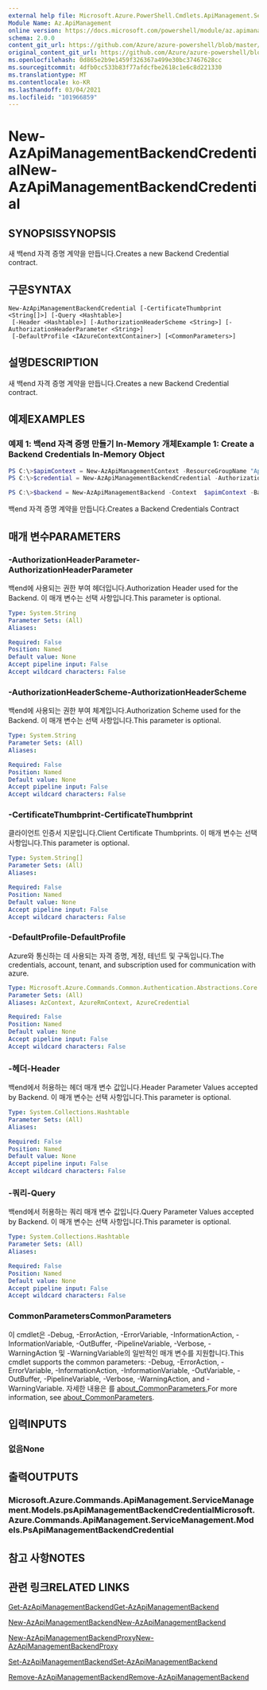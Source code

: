 ```yaml
---
external help file: Microsoft.Azure.PowerShell.Cmdlets.ApiManagement.ServiceManagement.dll-Help.xml
Module Name: Az.ApiManagement
online version: https://docs.microsoft.com/powershell/module/az.apimanagement/new-azapimanagementbackendcredential
schema: 2.0.0
content_git_url: https://github.com/Azure/azure-powershell/blob/master/src/ApiManagement/ApiManagement/help/New-AzApiManagementBackendCredential.md
original_content_git_url: https://github.com/Azure/azure-powershell/blob/master/src/ApiManagement/ApiManagement/help/New-AzApiManagementBackendCredential.md
ms.openlocfilehash: 0d865e2b9e1459f326367a499e30bc37467628cc
ms.sourcegitcommit: 4dfb0cc533b83f77afdcfbe2618c1e6c8d221330
ms.translationtype: MT
ms.contentlocale: ko-KR
ms.lasthandoff: 03/04/2021
ms.locfileid: "101966859"
---
```

# <span data-ttu-id="733e5-101">New-AzApiManagementBackendCredential</span><span class="sxs-lookup"><span data-stu-id="733e5-101">New-AzApiManagementBackendCredential</span></span>

## <span data-ttu-id="733e5-102">SYNOPSIS</span><span class="sxs-lookup"><span data-stu-id="733e5-102">SYNOPSIS</span></span>
<span data-ttu-id="733e5-103">새 백end 자격 증명 계약을 만듭니다.</span><span class="sxs-lookup"><span data-stu-id="733e5-103">Creates a new Backend Credential contract.</span></span>

## <span data-ttu-id="733e5-104">구문</span><span class="sxs-lookup"><span data-stu-id="733e5-104">SYNTAX</span></span>

```
New-AzApiManagementBackendCredential [-CertificateThumbprint <String[]>] [-Query <Hashtable>]
 [-Header <Hashtable>] [-AuthorizationHeaderScheme <String>] [-AuthorizationHeaderParameter <String>]
 [-DefaultProfile <IAzureContextContainer>] [<CommonParameters>]
```

## <span data-ttu-id="733e5-105">설명</span><span class="sxs-lookup"><span data-stu-id="733e5-105">DESCRIPTION</span></span>
<span data-ttu-id="733e5-106">새 백end 자격 증명 계약을 만듭니다.</span><span class="sxs-lookup"><span data-stu-id="733e5-106">Creates a new Backend Credential contract.</span></span>

## <span data-ttu-id="733e5-107">예제</span><span class="sxs-lookup"><span data-stu-id="733e5-107">EXAMPLES</span></span>

### <span data-ttu-id="733e5-108">예제 1: 백end 자격 증명 만들기 In-Memory 개체</span><span class="sxs-lookup"><span data-stu-id="733e5-108">Example 1: Create a Backend Credentials In-Memory Object</span></span>
```powershell
PS C:\>$apimContext = New-AzApiManagementContext -ResourceGroupName "Api-Default-WestUS" -ServiceName "contoso"
PS C:\>$credential = New-AzApiManagementBackendCredential -AuthorizationHeaderScheme basic -AuthorizationHeaderParameter opensesame -Query @{"sv" = @('xx', 'bb'); "sr" = @('cc')} -Header @{"x-my-1" = @('val1', 'val2')}

PS C:\>$backend = New-AzApiManagementBackend -Context  $apimContext -BackendId 123 -Url 'https://contoso.com/awesomeapi' -Protocol http -Title "first backend" -SkipCertificateChainValidation $true -Credential $credential -Description "my backend"
```

<span data-ttu-id="733e5-109">백end 자격 증명 계약을 만듭니다.</span><span class="sxs-lookup"><span data-stu-id="733e5-109">Creates a Backend Credentials Contract</span></span>

## <span data-ttu-id="733e5-110">매개 변수</span><span class="sxs-lookup"><span data-stu-id="733e5-110">PARAMETERS</span></span>

### <span data-ttu-id="733e5-111">-AuthorizationHeaderParameter</span><span class="sxs-lookup"><span data-stu-id="733e5-111">-AuthorizationHeaderParameter</span></span>
<span data-ttu-id="733e5-112">백end에 사용되는 권한 부여 헤더입니다.</span><span class="sxs-lookup"><span data-stu-id="733e5-112">Authorization Header used for the Backend.</span></span>
<span data-ttu-id="733e5-113">이 매개 변수는 선택 사항입니다.</span><span class="sxs-lookup"><span data-stu-id="733e5-113">This parameter is optional.</span></span>

```yaml
Type: System.String
Parameter Sets: (All)
Aliases:

Required: False
Position: Named
Default value: None
Accept pipeline input: False
Accept wildcard characters: False
```

### <span data-ttu-id="733e5-114">-AuthorizationHeaderScheme</span><span class="sxs-lookup"><span data-stu-id="733e5-114">-AuthorizationHeaderScheme</span></span>
<span data-ttu-id="733e5-115">백end에 사용되는 권한 부여 체계입니다.</span><span class="sxs-lookup"><span data-stu-id="733e5-115">Authorization Scheme used for the Backend.</span></span>
<span data-ttu-id="733e5-116">이 매개 변수는 선택 사항입니다.</span><span class="sxs-lookup"><span data-stu-id="733e5-116">This parameter is optional.</span></span>

```yaml
Type: System.String
Parameter Sets: (All)
Aliases:

Required: False
Position: Named
Default value: None
Accept pipeline input: False
Accept wildcard characters: False
```

### <span data-ttu-id="733e5-117">-CertificateThumbprint</span><span class="sxs-lookup"><span data-stu-id="733e5-117">-CertificateThumbprint</span></span>
<span data-ttu-id="733e5-118">클라이언트 인증서 지문입니다.</span><span class="sxs-lookup"><span data-stu-id="733e5-118">Client Certificate Thumbprints.</span></span>
<span data-ttu-id="733e5-119">이 매개 변수는 선택 사항입니다.</span><span class="sxs-lookup"><span data-stu-id="733e5-119">This parameter is optional.</span></span>

```yaml
Type: System.String[]
Parameter Sets: (All)
Aliases:

Required: False
Position: Named
Default value: None
Accept pipeline input: False
Accept wildcard characters: False
```

### <span data-ttu-id="733e5-120">-DefaultProfile</span><span class="sxs-lookup"><span data-stu-id="733e5-120">-DefaultProfile</span></span>
<span data-ttu-id="733e5-121">Azure와 통신하는 데 사용되는 자격 증명, 계정, 테넌트 및 구독입니다.</span><span class="sxs-lookup"><span data-stu-id="733e5-121">The credentials, account, tenant, and subscription used for communication with azure.</span></span>

```yaml
Type: Microsoft.Azure.Commands.Common.Authentication.Abstractions.Core.IAzureContextContainer
Parameter Sets: (All)
Aliases: AzContext, AzureRmContext, AzureCredential

Required: False
Position: Named
Default value: None
Accept pipeline input: False
Accept wildcard characters: False
```

### <span data-ttu-id="733e5-122">-헤더</span><span class="sxs-lookup"><span data-stu-id="733e5-122">-Header</span></span>
<span data-ttu-id="733e5-123">백end에서 허용하는 헤더 매개 변수 값입니다.</span><span class="sxs-lookup"><span data-stu-id="733e5-123">Header Parameter Values accepted by Backend.</span></span>
<span data-ttu-id="733e5-124">이 매개 변수는 선택 사항입니다.</span><span class="sxs-lookup"><span data-stu-id="733e5-124">This parameter is optional.</span></span>

```yaml
Type: System.Collections.Hashtable
Parameter Sets: (All)
Aliases:

Required: False
Position: Named
Default value: None
Accept pipeline input: False
Accept wildcard characters: False
```

### <span data-ttu-id="733e5-125">-쿼리</span><span class="sxs-lookup"><span data-stu-id="733e5-125">-Query</span></span>
<span data-ttu-id="733e5-126">백end에서 허용하는 쿼리 매개 변수 값입니다.</span><span class="sxs-lookup"><span data-stu-id="733e5-126">Query Parameter Values accepted by Backend.</span></span>
<span data-ttu-id="733e5-127">이 매개 변수는 선택 사항입니다.</span><span class="sxs-lookup"><span data-stu-id="733e5-127">This parameter is optional.</span></span>

```yaml
Type: System.Collections.Hashtable
Parameter Sets: (All)
Aliases:

Required: False
Position: Named
Default value: None
Accept pipeline input: False
Accept wildcard characters: False
```

### <span data-ttu-id="733e5-128">CommonParameters</span><span class="sxs-lookup"><span data-stu-id="733e5-128">CommonParameters</span></span>
<span data-ttu-id="733e5-129">이 cmdlet은 -Debug, -ErrorAction, -ErrorVariable, -InformationAction, -InformationVariable, -OutBuffer, -PipelineVariable, -Verbose, -WarningAction 및 -WarningVariable의 일반적인 매개 변수를 지원합니다.</span><span class="sxs-lookup"><span data-stu-id="733e5-129">This cmdlet supports the common parameters: -Debug, -ErrorAction, -ErrorVariable, -InformationAction, -InformationVariable, -OutVariable, -OutBuffer, -PipelineVariable, -Verbose, -WarningAction, and -WarningVariable.</span></span> <span data-ttu-id="733e5-130">자세한 내용은 를 [about_CommonParameters.](http://go.microsoft.com/fwlink/?LinkID=113216)</span><span class="sxs-lookup"><span data-stu-id="733e5-130">For more information, see [about_CommonParameters](http://go.microsoft.com/fwlink/?LinkID=113216).</span></span>

## <span data-ttu-id="733e5-131">입력</span><span class="sxs-lookup"><span data-stu-id="733e5-131">INPUTS</span></span>

### <span data-ttu-id="733e5-132">없음</span><span class="sxs-lookup"><span data-stu-id="733e5-132">None</span></span>

## <span data-ttu-id="733e5-133">출력</span><span class="sxs-lookup"><span data-stu-id="733e5-133">OUTPUTS</span></span>

### <span data-ttu-id="733e5-134">Microsoft.Azure.Commands.ApiManagement.ServiceManagement.Models.psApiManagementBackendCredential</span><span class="sxs-lookup"><span data-stu-id="733e5-134">Microsoft.Azure.Commands.ApiManagement.ServiceManagement.Models.PsApiManagementBackendCredential</span></span>

## <span data-ttu-id="733e5-135">참고 사항</span><span class="sxs-lookup"><span data-stu-id="733e5-135">NOTES</span></span>

## <span data-ttu-id="733e5-136">관련 링크</span><span class="sxs-lookup"><span data-stu-id="733e5-136">RELATED LINKS</span></span>

[<span data-ttu-id="733e5-137">Get-AzApiManagementBackend</span><span class="sxs-lookup"><span data-stu-id="733e5-137">Get-AzApiManagementBackend</span></span>](./Get-AzApiManagementBackend.md)

[<span data-ttu-id="733e5-138">New-AzApiManagementBackend</span><span class="sxs-lookup"><span data-stu-id="733e5-138">New-AzApiManagementBackend</span></span>](./New-AzApiManagementBackend.md)

[<span data-ttu-id="733e5-139">New-AzApiManagementBackendProxy</span><span class="sxs-lookup"><span data-stu-id="733e5-139">New-AzApiManagementBackendProxy</span></span>](./New-AzApiManagementBackendProxy.md)

[<span data-ttu-id="733e5-140">Set-AzApiManagementBackend</span><span class="sxs-lookup"><span data-stu-id="733e5-140">Set-AzApiManagementBackend</span></span>](./Set-AzApiManagementBackend.md)

[<span data-ttu-id="733e5-141">Remove-AzApiManagementBackend</span><span class="sxs-lookup"><span data-stu-id="733e5-141">Remove-AzApiManagementBackend</span></span>](./Remove-AzApiManagementBackend.md)
